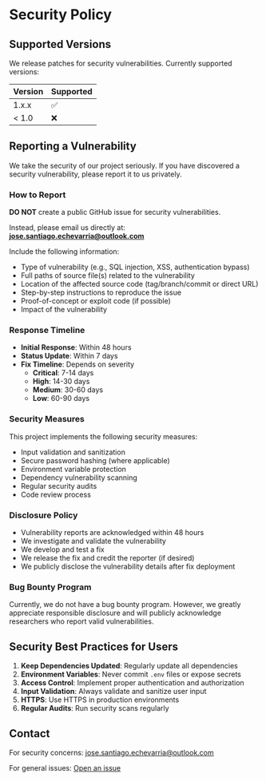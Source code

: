 # Security Policy

## Supported Versions

We release patches for security vulnerabilities. Currently supported versions:

| Version | Supported          |
| ------- | ------------------ |
| 1.x.x   | :white_check_mark: |
| < 1.0   | :x:                |

## Reporting a Vulnerability

We take the security of our project seriously. If you have discovered a security vulnerability, please report it to us privately.

### How to Report

**DO NOT** create a public GitHub issue for security vulnerabilities.

Instead, please email us directly at:
**jose.santiago.echevarria@outlook.com**

Include the following information:
- Type of vulnerability (e.g., SQL injection, XSS, authentication bypass)
- Full paths of source file(s) related to the vulnerability
- Location of the affected source code (tag/branch/commit or direct URL)
- Step-by-step instructions to reproduce the issue
- Proof-of-concept or exploit code (if possible)
- Impact of the vulnerability

### Response Timeline

- **Initial Response**: Within 48 hours
- **Status Update**: Within 7 days
- **Fix Timeline**: Depends on severity
  - **Critical**: 7-14 days
  - **High**: 14-30 days
  - **Medium**: 30-60 days
  - **Low**: 60-90 days

### Security Measures

This project implements the following security measures:

- Input validation and sanitization
- Secure password hashing (where applicable)
- Environment variable protection
- Dependency vulnerability scanning
- Regular security audits
- Code review process

### Disclosure Policy

- Vulnerability reports are acknowledged within 48 hours
- We investigate and validate the vulnerability
- We develop and test a fix
- We release the fix and credit the reporter (if desired)
- We publicly disclose the vulnerability details after fix deployment

### Bug Bounty Program

Currently, we do not have a bug bounty program. However, we greatly appreciate responsible disclosure and will publicly acknowledge researchers who report valid vulnerabilities.

## Security Best Practices for Users

1. **Keep Dependencies Updated**: Regularly update all dependencies
2. **Environment Variables**: Never commit `.env` files or expose secrets
3. **Access Control**: Implement proper authentication and authorization
4. **Input Validation**: Always validate and sanitize user input
5. **HTTPS**: Use HTTPS in production environments
6. **Regular Audits**: Run security scans regularly

## Contact

For security concerns: jose.santiago.echevarria@outlook.com

For general issues: [Open an issue](https://github.com/josemsantiago/DonationRegistryConsole/issues)
